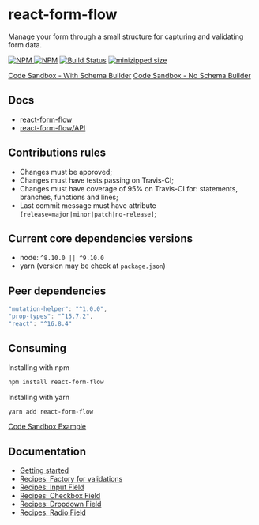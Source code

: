 # react-form-flow

Manage your form through a small structure for capturing and validating form data.

[![NPM](https://img.shields.io/npm/v/react-form-flow.svg?style=flat-square) ![NPM](https://img.shields.io/npm/dm/react-form-flow.svg?style=flat-square)](https://www.npmjs.com/package/react-form-flow)
[![Build Status](https://travis-ci.com/daniloster/react-form-flow.svg?branch=master)](https://travis-ci.com/daniloster/react-form-flow)
[![minizipped size](https://flat.badgen.net/bundlephobia/minzip/react-form-flow)](https://bundlephobia.com/result?p=react-form-flow@latest)

[Code Sandbox - With Schema Builder](https://codesandbox.io/s/condescending-cloud-gkdq3)
[Code Sandbox - No Schema Builder](https://codesandbox.io/s/dreamy-bird-mnftf)

## Docs

- [react-form-flow](https://github.com/daniloster/react-form-flow/blob/master/README.md)
- [react-form-flow/API](https://github.com/daniloster/react-form-flow/blob/master/API.md)

## Contributions rules

- Changes must be approved;
- Changes must have tests passing on Travis-CI;
- Changes must have coverage of 95% on Travis-CI for: statements, branches, functions and lines;
- Last commit message must have attribute `[release=major|minor|patch|no-release]`;

## Current core dependencies versions

- node: `^8.10.0 || ^9.10.0`
- yarn (version may be check at `package.json`)

## Peer dependencies

```js static
"mutation-helper": "^1.0.0",
"prop-types": "^15.7.2",
"react": "^16.8.4"
```

## Consuming

Installing with npm

```bash
npm install react-form-flow
```

Installing with yarn

```bash
yarn add react-form-flow
```

[Code Sandbox Example](https://codesandbox.io/s/dreamy-bird-mnftf)

## Documentation

- [Getting started](https://github.com/daniloster/react-form-flow/blob/master/markdown/GETTING_STARTED.md)
- [Recipes: Factory for validations](https://github.com/daniloster/react-form-flow/blob/master/markdown/RECIPES_VALIDATIONS.md)
- [Recipes: Input Field](https://github.com/daniloster/react-form-flow/blob/master/markdown/RECIPES_INPUT.md)
- [Recipes: Checkbox Field](https://github.com/daniloster/react-form-flow/blob/master/markdown/RECIPES_CHECKBOX.md)
- [Recipes: Dropdown Field](https://github.com/daniloster/react-form-flow/blob/master/markdown/RECIPES_DROPDOWN.md)
- [Recipes: Radio Field](https://github.com/daniloster/react-form-flow/blob/master/markdown/RECIPES_RADIO.md)
